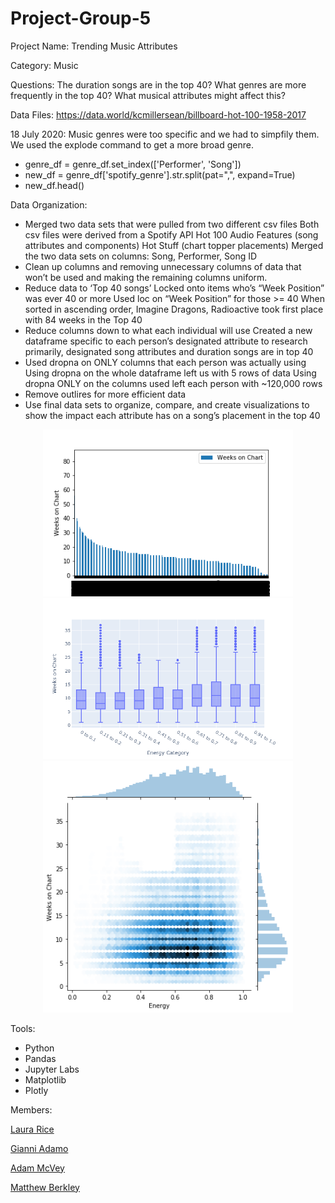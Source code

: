 # Project-Group-5
Project Name: Trending Music Attributes


Category: Music

Questions: 
The duration songs are in the top 40?
What genres are more frequently in the top 40?
What musical attributes might affect this?

Data Files:
https://data.world/kcmillersean/billboard-hot-100-1958-2017


18 July 2020:
Music genres were too specific and we had to simpfily them. 
We used the explode command to get a more broad genre.
- genre_df = genre_df.set_index(['Performer', 'Song'])
- new_df = genre_df['spotify_genre'].str.split(pat=",", expand=True)
- new_df.head()

Data Organization: 

-	Merged two data sets that were pulled from two different csv files Both csv files were derived from a Spotify API Hot 100 Audio Features (song attributes and components) Hot Stuff (chart topper placements) Merged the two data sets on columns: Song, Performer, Song ID 
-	Clean up columns and removing unnecessary columns of data that won’t be used and making the remaining columns uniform. 
-	Reduce data to ‘Top 40 songs’ Locked onto items who’s “Week Position” was ever 40 or more Used loc on “Week Position” for those >= 40 When sorted in ascending order, Imagine Dragons, Radioactive took first place with 84 weeks in the Top 40 
-	Reduce columns down to what each individual will use Created a new dataframe specific to each person’s designated attribute to research primarily, designated song attributes and duration songs are in top 40 
-	Used dropna on ONLY columns that each person was actually using Using dropna on the whole dataframe left us with 5 rows of data Using dropna ONLY on the columns used left each person with ~120,000 rows
- Remove outlires for more efficient data
-	Use final data sets to organize, compare, and create visualizations to show the impact each attribute has on a song’s placement in the top 40


<div align="center">
<img src="Energy Data/Visuals/energy-weeks bar.png" width="400"> <img src="Energy Data/Visuals/energy final box.png" width="400">
<img src="Energy Data/Visuals/energy heatmap2.png" width="400">

</div>

Tools:
- Python
- Pandas
- Jupyter Labs
- Matplotlib
- Plotly


Members:

[Laura Rice](https://github.com/LRiceBall)

[Gianni Adamo](https://github.com/gianx1)

[Adam McVey](https://github.com/adamemcvey)

[Matthew Berkley](https://github.com/mberkley25)
